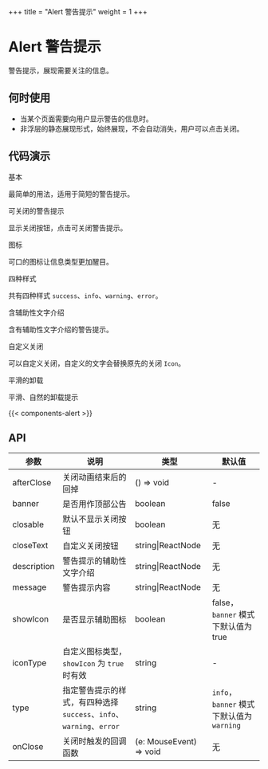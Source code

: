 +++
title = "Alert 警告提示"
weight = 1
+++

# Alert 警告提示

警告提示，展现需要关注的信息。

## 何时使用

- 当某个页面需要向用户显示警告的信息时。
- 非浮层的静态展现形式，始终展现，不会自动消失，用户可以点击关闭。

## 代码演示

<div class="c7n-row">
    <div class="c7n-row-6">
        <section class="code-box">
            <section class="code-box-demo"><div id="alert-demo-basic"></div></section>
            <section class="code-box-meta">
                <div class="code-box-title"><a>基本</a></div>
                <div>
                    <p>最简单的用法，适用于简短的警告提示。</p>
                </div>
            </section>
        </section>
        <section class="code-box">
            <section class="code-box-demo"><div id="alert-demo-close"></div></section>
            <section class="code-box-meta">
                <div class="code-box-title"><a>可关闭的警告提示</a></div>
                <div>
                    <p>显示关闭按钮，点击可关闭警告提示。</p>
                </div>
            </section>
        </section>
        <section class="code-box">
            <section class="code-box-demo"><div id="alert-demo-icon"></div></section>
            <section class="code-box-meta">
                <div class="code-box-title"><a>图标</a></div>
                <div>
                    <p>可口的图标让信息类型更加醒目。</p>
                </div>
            </section>
        </section>
    </div>
    <div class="c7n-row-6">
        <section class="code-box">
            <section class="code-box-demo"><div id="alert-demo-type"></div></section>
            <section class="code-box-meta">
                <div class="code-box-title"><a>四种样式</a></div>
                <div>
                    <p>共有四种样式 <code>success</code>、<code>info</code>、<code>warning</code>、<code>error</code>。</p>
                </div>
            </section>
        </section>
        <section class="code-box">
            <section class="code-box-demo"><div id="alert-demo-text"></div></section>
            <section class="code-box-meta">
                <div class="code-box-title"><a>含辅助性文字介绍</a></div>
                <div>
                    <p>含有辅助性文字介绍的警告提示。</p>
                </div>
            </section>
        </section>
        <section class="code-box">
            <section class="code-box-demo"><div id="alert-demo-custom"></div></section>
            <section class="code-box-meta">
                <div class="code-box-title"><a>自定义关闭</a></div>
                <div>
                    <p>可以自定义关闭，自定义的文字会替换原先的关闭 <code>Icon</code>。</p>
                </div>
            </section>
        </section>
        <section class="code-box">
            <section class="code-box-demo"><div id="alert-demo-uninstall"></div></section>
            <section class="code-box-meta">
                <div class="code-box-title"><a>平滑的卸载</a></div>
                <div>
                    <p>平滑、自然的卸载提示</p>
                </div>
            </section>
        </section>
    </div>
</div>

{{< components-alert >}}

## API

| 参数 | 说明 | 类型 | 默认值 |
| --- | --- | --- | --- |
| afterClose | 关闭动画结束后的回掉 | () => void | - |
| banner | 是否用作顶部公告 | boolean | false |
| closable | 默认不显示关闭按钮 | boolean | 无 |
| closeText | 自定义关闭按钮 | string\|ReactNode | 无 |
| description | 警告提示的辅助性文字介绍 | string\|ReactNode | 无 |
| message | 警告提示内容 | string\|ReactNode | 无 |
| showIcon | 是否显示辅助图标 | boolean | false，`banner` 模式下默认值为 true |
| iconType | 自定义图标类型，`showIcon` 为 `true` 时有效 | string | - |
| type | 指定警告提示的样式，有四种选择 `success`、`info`、`warning`、`error` | string | `info`，`banner` 模式下默认值为 `warning` |
| onClose | 关闭时触发的回调函数 | (e: MouseEvent) => void | 无 |
